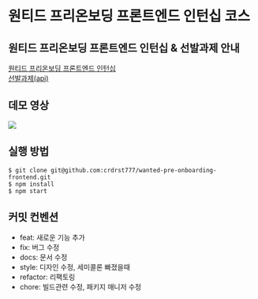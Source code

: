 # 원티드 프리온보딩 프론트엔드 인턴십 코스

## 원티드 프리온보딩 프론트엔드 인턴십 & 선발과제 안내
[원티드 프리온보딩 프론트엔드 인턴십](https://www.wanted.co.kr/events/pre_ob_fe_9)  
[선발과제(api)](https://github.com/walking-sunset/selection-task)

## 데모 영상
<img src="https://user-images.githubusercontent.com/101506779/216820930-fd1574c6-9966-4fcf-96a0-2a18eb3bb9ee.gif">

## 실행 방법
```
$ git clone git@github.com:crdrst777/wanted-pre-onboarding-frontend.git  
$ npm install  
$ npm start  
```

## 커밋 컨벤션
* feat: 새로운 기능 추가
* fix: 버그 수정
* docs: 문서 수정
* style: 디자인 수정, 세미콜론 빠졌을때 
* refactor: 리팩토링
* chore: 빌드관련 수정, 패키지 매니저 수정

